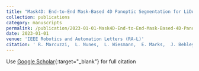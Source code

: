 ```yaml
---
title: "Mask4D: End-to-End Mask-Based 4D Panoptic Segmentation for LiDAR Sequences"
collection: publications
category: manuscripts 
permalink: /publication/2023-01-01-Mask4D-End-to-End-Mask-Based-4D-Panoptic-Segmentation-for-LiDAR-Sequences
date: 2023-01-01
venue: 'IEEE Robotics and Automation Letters (RA-L)'
citation: ' R. Marcuzzi,  L. Nunes,  L. Wiesmann,  E. Marks,  J. Behley,  C. Stachniss, &quot;Mask4D: End-to-End Mask-Based 4D Panoptic Segmentation for LiDAR Sequences.&quot; IEEE Robotics and Automation Letters (RA-L), 2023.'
---
```

Use [Google Scholar](https://scholar.google.com/scholar?q=Mask4D:+End+to+End+Mask+Based+4D+Panoptic+Segmentation+for+LiDAR+Sequences){:target="_blank"} for full citation
